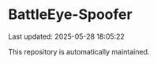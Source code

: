 # BattleEye-Spoofer

Last updated: 2025-05-28 18:05:22

This repository is automatically maintained.
